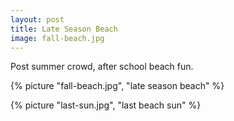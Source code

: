 ```yaml
---
layout: post
title: Late Season Beach
image: fall-beach.jpg
---
```


Post summer crowd, after school beach fun.

<!--more-->

{% picture "fall-beach.jpg", "late season beach" %}

{% picture "last-sun.jpg", "last beach sun" %}
